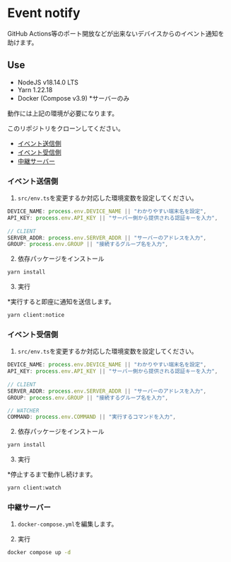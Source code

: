# Event notify

GitHub Actions等のポート開放などが出来ないデバイスからのイベント通知を助けます。

## Use

- NodeJS v18.14.0 LTS
- Yarn 1.22.18
- Docker (Compose v3.9) *サーバーのみ

動作には上記の環境が必要になります。

このリポジトリをクローンしてください。

- [イベント送信側](#イベント送信側)
- [イベント受信側](#イベント受信側)
- [中継サーバー](#中継サーバー)

### イベント送信側

1. `src/env.ts`を変更するか対応した環境変数を設定してください。

```ts
DEVICE_NAME: process.env.DEVICE_NAME || "わかりやすい端末名を設定",
API_KEY: process.env.API_KEY || "サーバー側から提供される認証キーを入力",
    
// CLIENT
SERVER_ADDR: process.env.SERVER_ADDR || "サーバーのアドレスを入力",
GROUP: process.env.GROUP || "接続するグループ名を入力",
```

2. 依存パッケージをインストール

```bash
yarn install
```

3. 実行

*実行すると即座に通知を送信します。

```bash
yarn client:notice
```

### イベント受信側

1. `src/env.ts`を変更するか対応した環境変数を設定してください。

```ts
DEVICE_NAME: process.env.DEVICE_NAME || "わかりやすい端末名を設定",
API_KEY: process.env.API_KEY || "サーバー側から提供される認証キーを入力",
    
// CLIENT
SERVER_ADDR: process.env.SERVER_ADDR || "サーバーのアドレスを入力",
GROUP: process.env.GROUP || "接続するグループ名を入力",

// WATCHER
COMMAND: process.env.COMMAND || "実行するコマンドを入力",
```

2. 依存パッケージをインストール

```bash
yarn install
```

3. 実行

*停止するまで動作し続けます。

```bash
yarn client:watch
```

### 中継サーバー

1. `docker-compose.yml`を編集します。

2. 実行

```bash
docker compose up -d
```